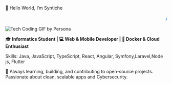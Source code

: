 
👋 Hello World, I’m Syntiche


<marquee behavior="scroll" direction="left" scrollamount="5" style="color:#1E90FF; font-size:18px; font-weight:bold;">
Always learning, always improving, always coding!
</marquee>

                                                                           
                                                
![Tech Coding GIF by Persona](https://github.com/user-attachments/assets/7ce6dadb-2cd4-4528-9c6f-ebc7f9bc4794)




🎓 **Informatics Student | 💻 Web & Mobile Developer | 🐳 Docker & Cloud Enthusiast**

Skills: Java, JavaScript, TypeScript, React, Angular, Symfony,Laravel,Node js, Flutter

🚀 Always learning, building, and contributing to open-source projects. Passionate about clean, scalable apps and Cybersecurity.
